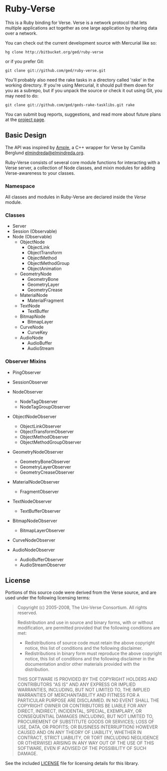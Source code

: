 # Ruby-Verse

This is a Ruby binding for Verse. Verse is a network protocol that lets multiple applications act
together as one large application by sharing data over a network.

You can check out the current development source with Mercurial like so:

    hg clone http://bitbucket.org/ged/ruby-verse

or if you prefer Git:

    git clone git://github.com/ged/ruby-verse.git

You'll probably also need the rake tasks in a directory called 'rake' in the working directory. If you're using Mercurial, it should pull them down for you as a subrepo, but if you unpack the source or check it out using Git, you may need to do:

    git clone git://github.com/ged/geds-rake-tasklibs.git rake

You can submit bug reports, suggestions, and read more about future plans at the
[project page](http://bitbucket.org/ged/ruby-verse).

## Basic Design

The API was inspired by [Ample](http://www.elmindreda.org/verse/ample/), a C++ wrapper for Verse by
Camilla Berglund <elmindreda@elmindreda.org>.

Ruby-Verse consists of several core module functions for interacting with a Verse server, a
collection of Node classes, and mixin modules for adding Verse-awareness to your classes.

### Namespace

All classes and modules in Ruby-Verse are declared inside the _Verse_ module.

### Classes

* Server
* Session (Observable)
* Node (Observable)
	- ObjectNode
		* ObjectLink
		* ObjectTransform
		* ObjectMethod
		* ObjectMethodGroup
		* ObjectAnimation
	- GeometryNode
		* GeometryBone
		* GeometryLayer
		* GeometryCrease
	- MaterialNode
		* MaterialFragment
	- TextNode
		* TextBuffer
	- BitmapNode
		* BitmapLayer
	- CurveNode
	  * CurveKey
	- AudioNode
	  * AudioBuffer
	  * AudioStream


### Observer Mixins

* PingObserver
* SessionObserver

* NodeObserver
	- NodeTagObserver
	- NodeTagGroupObserver
* ObjectNodeObserver
	- ObjectLinkObserver
	- ObjectTransformObserver
	- ObjectMethodObserver
	- ObjectMethodGroupObserver
* GeometryNodeObserver
	- GeometryBoneObserver
	- GeometryLayerObserver
	- GeometryCreaseObserver
* MaterialNodeObserver
	- FragmentObserver
* TextNodeObserver
	- TextBufferObserver
* BitmapNodeObserver
	- BitmapLayerObserver
* CurveNodeObserver
* AudioNodeObserver
  - AudioBufferObserver
  - AudioStreamObserver

## License

Portions of this source code were derived from the Verse source, and are used under the 
following licensing terms:

> Copyright (c) 2005-2008, The Uni-Verse Consortium.
> All rights reserved.
> 
> Redistribution and use in source and binary forms, with or without
> modification, are permitted provided that the following conditions are
> met:
> 
>  * Redistributions of source code must retain the above copyright
>    notice, this list of conditions and the following disclaimer.
>  * Redistributions in binary form must reproduce the above copyright
>    notice, this list of conditions and the following disclaimer in the
>    documentation and/or other materials provided with the distribution.
> 
> THIS SOFTWARE IS PROVIDED BY THE COPYRIGHT HOLDERS AND CONTRIBUTORS "AS
> IS" AND ANY EXPRESS OR IMPLIED WARRANTIES, INCLUDING, BUT NOT LIMITED
> TO, THE IMPLIED WARRANTIES OF MERCHANTABILITY AND FITNESS FOR A
> PARTICULAR PURPOSE ARE DISCLAIMED. IN NO EVENT SHALL THE COPYRIGHT OWNER
> OR CONTRIBUTORS BE LIABLE FOR ANY DIRECT, INDIRECT, INCIDENTAL, SPECIAL,
> EXEMPLARY, OR CONSEQUENTIAL DAMAGES (INCLUDING, BUT NOT LIMITED TO,
> PROCUREMENT OF SUBSTITUTE GOODS OR SERVICES; LOSS OF USE, DATA, OR
> PROFITS; OR BUSINESS INTERRUPTION) HOWEVER CAUSED AND ON ANY THEORY OF
> LIABILITY, WHETHER IN CONTRACT, STRICT LIABILITY, OR TORT (INCLUDING
> NEGLIGENCE OR OTHERWISE) ARISING IN ANY WAY OUT OF THE USE OF THIS
> SOFTWARE, EVEN IF ADVISED OF THE POSSIBILITY OF SUCH DAMAGE.
  
See the included [LICENSE](LICENSE.html) file for licensing details for this library.

